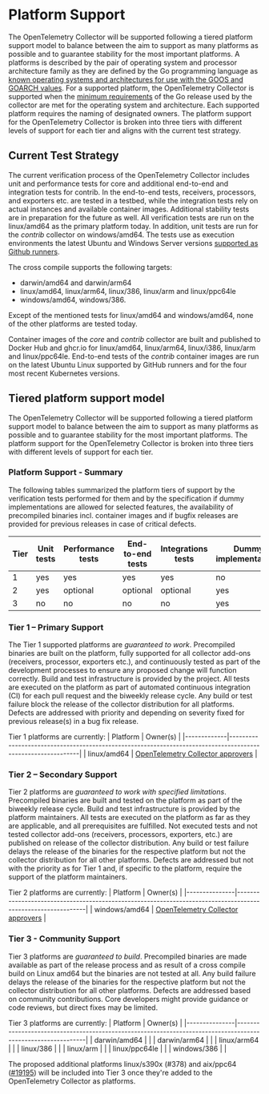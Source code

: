 # Platform Support

The OpenTelemetry Collector will be supported following a tiered platform support model to balance between the aim to support as many platforms as possible and to guarantee stability for the most important platforms. A platforms is described by the pair of operating system and processor architecture family as they are defined by the Go programming language as [known operating systems and architectures for use with the GOOS and GOARCH values](https://go.dev/src/go/build/syslist.go). For a supported platform, the OpenTelemetry Collector is supported when the [minimum requirements](https://github.com/golang/go/wiki/MinimumRequirements) of the Go release used by the collector are met for the operating system and architecture. Each supported platform requires the naming of designated owners. The platform support for the OpenTelemetry Collector is broken into three tiers with different levels of support for each tier and aligns with the current test strategy.

## Current Test Strategy

The current verification process of the OpenTelemetry Collector includes unit and performance tests for core and additional end-to-end and integration tests for contrib. In the end-to-end tests, receivers, processors, and exporters etc. are tested in a testbed, while the integration tests rely on actual instances and available container images. Additional stability tests are in preparation for the future as well. All verification tests are run on the linux/amd64 as the primary platform today. In addition, unit tests are run for the _contrib_ collector on windows/amd64. The tests use as execution environments the latest Ubuntu and Windows Server versions [supported as Github runners](https://docs.github.com/en/actions/using-github-hosted-runners/about-github-hosted-runners#supported-runners-and-hardware-resources). 

The cross compile supports the following targets:
- darwin/amd64 and darwin/arm64
- linux/amd64, linux/arm64, linux/386, linux/arm and linux/ppc64le
- windows/amd64, windows/386. 

Except of the mentioned tests for linux/amd64 and windows/amd64, none of the other platforms are tested today. 

Container images of the _core_ and _contrib_ collector are built and published to Docker Hub and ghcr.io for linux/amd64, linux/arm64, linux/i386, linux/arm and linux/ppc64le. End-to-end tests of the _contrib_ container images are run on the latest Ubuntu Linux supported by GitHub runners and for the four most recent Kubernetes versions.

## Tiered platform support model

The OpenTelemetry Collector will be supported following a tiered platform support model to balance between the aim to support as many platforms as possible and to guarantee stability for the most important platforms. The platform support for the OpenTelemetry Collector is broken into three tiers with different levels of support for each tier. 

### Platform Support - Summary

The following tables summarized the platform tiers of support by the verification tests performed for them and by the specification if dummy implementations are allowed for selected features, the availability of precompiled binaries incl. container images and if bugfix releases are provided for previous releases in case of critical defects. 

| Tier | Unit tests | Performance tests | End-to-end tests | Integrations tests | Dummy implementations | Precompiled binaries | Bugfix releases |
|------|------------|-------------------|------------------|--------------------|-----------------------|----------------------|-----------------|
| 1    | yes        | yes               | yes              | yes                | no                    | yes                  | yes             |
| 2    | yes        | optional          | optional         | optional           | yes                   | yes                  | no              |
| 3    | no         | no                | no               | no                 | yes                   | yes                  | no              |

### Tier 1 – Primary Support

The Tier 1 supported platforms are _guaranteed to work_. Precompiled binaries are built on the platform, fully supported for all collector add-ons (receivers, processor, exporters etc.), and continuously tested as part of the development processes to ensure any proposed change will function correctly. Build and test infrastructure is provided by the project. All tests are executed on the platform as part of automated continuous integration (CI) for each pull request and the biweekly release cycle. Any build or test failure block the release of the collector distribution for all platforms. Defects are addressed with priority and depending on severity fixed for previous release(s) in a bug fix release.

Tier 1 platforms are currently:
| Platform    | Owner(s)                                                                                                    |
|-------------|-------------------------------------------------------------------------------------------------------------|
| linux/amd64 | [OpenTelemetry Collector approvers](https://github.com/open-telemetry/opentelemetry-collector#contributing) |

### Tier 2 – Secondary Support

Tier 2 platforms are _guaranteed to work with specified limitations_. Precompiled binaries are built and tested on the platform as part of the biweekly release cycle. Build and test infrastructure is provided by the platform maintainers. All tests are executed on the platform as far as they are applicable, and all prerequisites are fulfilled. Not executed tests and not tested collector add-ons (receivers, processors, exporters, etc.) are published on release of the collector distribution. Any build or test failure delays the release of the binaries for the respective platform but not the collector distribution for all other platforms. Defects are addressed but not with the priority as for Tier 1 and, if specific to the platform, require the support of the platform maintainers.

Tier 2 platforms are currently:
| Platform      | Owner(s)                                                                                                    |
|---------------|-------------------------------------------------------------------------------------------------------------|
| windows/amd64 | [OpenTelemetry Collector approvers](https://github.com/open-telemetry/opentelemetry-collector#contributing) |

### Tier 3 - Community Support

Tier 3 platforms are _guaranteed to build_. Precompiled binaries are made available as part of the release process and as result of a cross compile build on Linux amd64 but the binaries are not tested at all. Any build failure delays the release of the binaries for the respective platform but not the collector distribution for all other platforms. Defects are addressed based on community contributions. Core developers might provide guidance or code reviews, but direct fixes may be limited.

Tier 3 platforms are currently:
| Platform      | Owner(s)                                                                                                    |
|---------------|-------------------------------------------------------------------------------------------------------------|
| darwin/amd64  |                                                                                                             |
| darwin/arm64  |                                                                                                             |
| linux/arm64   |                                                                                                             |
| linux/386     |                                                                                                             |
| linux/arm     |                                                                                                             |
| linux/ppc64le |                                                                                                             |
| windows/386   |                                                                                                             |

The proposed additional platforms linux/s390x (#378) and aix/ppc64 ([#19195](https://github.com/open-telemetry/opentelemetry-collector-contrib/issues/19195)) will be included into Tier 3 once they're added to the OpenTelemetry Collector as platforms. 


